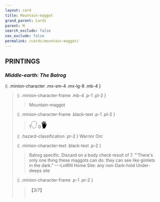 ```yaml
---
layout: card
title: Mountain-maggot
grand_parent: Cards
parent: M
search_exclude: false
nav_exclude: false
permalink: /cards/mountain-maggot/
---
```


## PRINTINGS


### _Middle-earth: The Balrog_

{: .minion-character .mx-sm-4 .mx-lg-8 .mb-4 }
> {: .minion-character-frame .mb-4 .p-1 .pl-2 }
> > <div class="hazard-mp"></div>
> > <div class="card-name">Mountain-maggot</div>
>
> {: .minion-character-frame .black-text .p-1 .pl-2 }
> > 1![](/assets/images/mind.svg) 0![](/assets/images/di.svg)
>
> {: .hazard-classification .pr-2 }
> Warrior Orc
>
> {: .minion-character-text .black-text .p-2 }
> > Balrog specific. Discard on a body check result of 7.   "'There's only one thing these maggots can do: they can see like gimlets in the dark."  ---LotRIII  Home Site: any non-Dark-hold Under-deeps site 
>
> {: .minion-character-frame .p-1 .pr-2 }
> > <div class="card-shield">【3/7】</div>
> > <div class="card-corruption-white">&nbsp;</div>
